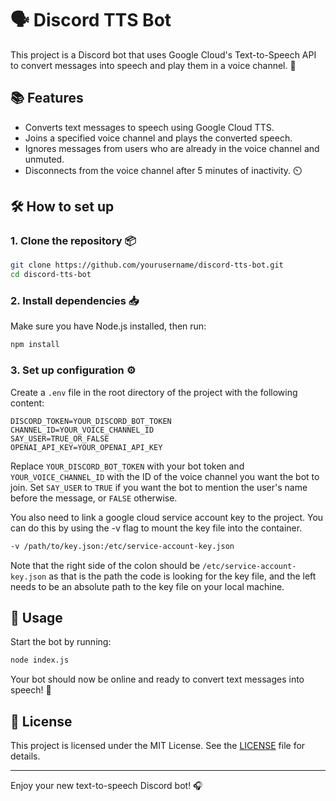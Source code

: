 # 🗣️ Discord TTS Bot

This project is a Discord bot that uses Google Cloud's Text-to-Speech API to convert messages into speech and play them in a voice channel. 🎤

## 📚 Features

- Converts text messages to speech using Google Cloud TTS.
- Joins a specified voice channel and plays the converted speech.
- Ignores messages from users who are already in the voice channel and unmuted.
- Disconnects from the voice channel after 5 minutes of inactivity. ⏲️

## 🛠️ How to set up

### 1. Clone the repository 📦

```sh
git clone https://github.com/yourusername/discord-tts-bot.git
cd discord-tts-bot
```

### 2. Install dependencies 📥

Make sure you have Node.js installed, then run:

```sh
npm install
```

### 3. Set up configuration ⚙️

Create a `.env` file in the root directory of the project with the following content:

```env
DISCORD_TOKEN=YOUR_DISCORD_BOT_TOKEN
CHANNEL_ID=YOUR_VOICE_CHANNEL_ID
SAY_USER=TRUE_OR_FALSE
OPENAI_API_KEY=YOUR_OPENAI_API_KEY
```

Replace `YOUR_DISCORD_BOT_TOKEN` with your bot token and `YOUR_VOICE_CHANNEL_ID` with the ID of the voice channel you want the bot to join. Set `SAY_USER` to `TRUE` if you want the bot to mention the user's name before the message, or `FALSE` otherwise.

You also need to link a google cloud service account key to the project. You can do this by using the -v flag to mount the key file into the container.

```sh
-v /path/to/key.json:/etc/service-account-key.json
```

Note that the right side of the colon should be `/etc/service-account-key.json` as that is the path the code is looking for the key file, and the left needs to be an absolute path to the key file on your local machine.

## 🚀 Usage

Start the bot by running:

```sh
node index.js
```

Your bot should now be online and ready to convert text messages into speech! 🎉

## 📄 License

This project is licensed under the MIT License. See the [LICENSE](LICENSE) file for details.

---

Enjoy your new text-to-speech Discord bot! 🎧
